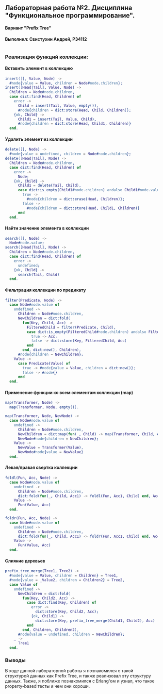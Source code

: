 ## Лабораторная работа №2. Дисциплина "Функциональное программирование".

#### Вариант "Prefix Tree"
#### Выполнил: Свистухин Андрей, Р34112 <br/><br/>

### Реализация функций коллекции:
#### Вставить элемент в коллекцию
```Erlang
insert([], Value, Node) ->
  #node{value = Value, children = Node#node.children};
insert([Head|Tail], Value, Node) ->
  Children = Node#node.children,
  case dict:find(Head, Children) of
    error ->
      Child = insert(Tail, Value, empty()),
      #node{children = dict:store(Head, Child, Children)};
    {ok, Child} ->
      Child1 = insert(Tail, Value, Child),
      #node{children = dict:store(Head, Child1, Children)}
  end.
```

#### Удалить элемент из коллекции
```Erlang
delete([], Node) ->
  #node{value = undefined, children = Node#node.children};
delete([Head|Tail], Node) ->
  Children = Node#node.children,
  case dict:find(Head, Children) of
    error ->
      Node;
    {ok, Child} ->
      Child1 = delete(Tail, Child),
      case dict:is_empty(Child1#node.children) andalso Child1#node.value == undefined of
        true ->
          #node{children = dict:erase(Head, Children)};
        false ->
          #node{children = dict:store(Head, Child1, Children)}
      end
  end.
```

#### Найти значение элемента в коллекции
```Erlang
search([], Node) ->
  Node#node.value;
search([Head|Tail], Node) ->
  Children = Node#node.children,
  case dict:find(Head, Children) of
    error ->
      undefined;
    {ok, Child} ->
      search(Tail, Child)
  end.
```

#### Фильтрация коллекции по предикату
```Erlang
filter(Predicate, Node) ->
  case Node#node.value of
    undefined ->
      Children = Node#node.children,
      NewChildren = dict:fold(
        fun(Key, Child, Acc) ->
          FilteredChild = filter(Predicate, Child),
          case dict:is_empty(FilteredChild#node.children) andalso FilteredChild#node.value == undefined of
            true -> Acc;
            false -> dict:store(Key, FilteredChild, Acc)
          end
        end, dict:new(), Children),
      #node{children = NewChildren};
    Value ->
      case Predicate(Value) of
        true -> #node{value = Value, children = dict:new()};
        false -> #node{}
      end
  end.
```

#### Применение функции ко всем элементам коллекции (map)
```Erlang
map(Transformer, Node) ->
  map(Transformer, Node, empty()).

map(Transformer, Node, NewNode) ->
  case Node#node.value of
    undefined ->
      Children = Node#node.children,
      NewChildren = dict:map(fun(_, Child) -> map(Transformer, Child, empty()) end, Children),
      NewNode#node{children = NewChildren};
    Value ->
      NewValue = Transformer(Value),
      NewNode#node{value = NewValue}
  end.
```

#### Левая/правая свертка коллекции
```Erlang
foldl(Fun, Acc, Node) ->
  case Node#node.value of
    undefined ->
      Children = Node#node.children,
      dict:fold(fun(_, Child, Acc1) -> foldl(Fun, Acc1, Child) end, Acc, Children);
    Value ->
      Fun(Value, Acc)
  end.

foldr(Fun, Acc, Node) ->
  case Node#node.value of
    undefined ->
      Children = Node#node.children,
      dict:fold(fun(_, Child, Acc1) -> foldr(Fun, Acc1, Child) end, Acc, Children);
    Value ->
      Fun(Value, Acc)
  end.
```

#### Слияние деревьев
```Erlang
prefix_tree_merge(Tree1, Tree2) ->
  #node{value = Value, children = Children} = Tree1,
  #node{value = _Value2, children = Children2} = Tree2,
  case Value of
    undefined ->
      NewChildren = dict:fold(
        fun(Key, Child2, Acc) ->
          case dict:find(Key, Children) of
            error ->
              dict:store(Key, Child2, Acc);
            {ok, Child1} ->
              dict:store(Key, prefix_tree_merge(Child1, Child2), Acc)
          end
        end, Children, Children2),
      #node{value = undefined, children = NewChildren};
    _ ->
      Tree1
  end.
```

### Выводы
В ходе данной лабораторной работы я познакомился с такой структурой данных как Prefix Tree, и также реализовал эту структуру данных. Также, я поближе познакомился с Erlang'ом и узнал, что такое property-based тесты и чем они хороши.
